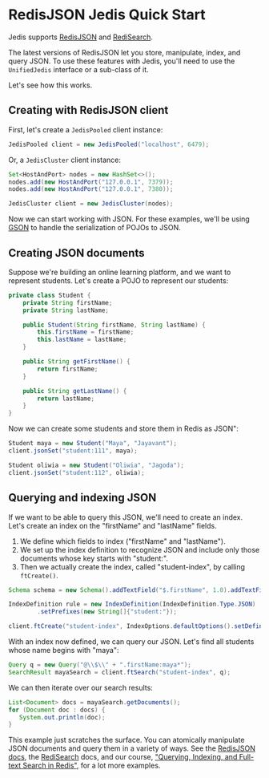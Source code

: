 # RedisJSON Jedis Quick Start

Jedis supports [RedisJSON](https://oss.redis.com/redisjson/) and [RediSearch](https://oss.redis.com/redisearch/).

The latest versions of RedisJSON let you store, manipulate, index, and query JSON.
To use these features with Jedis, you'll need to use the `UnifiedJedis` interface
or a sub-class of it.

Let's see how this works.

## Creating with RedisJSON client

First, let's create a `JedisPooled` client instance:

```java
JedisPooled client = new JedisPooled("localhost", 6479);
```

Or, a `JedisCluster` client instance:

```java
Set<HostAndPort> nodes = new HashSet<>();
nodes.add(new HostAndPort("127.0.0.1", 7379));
nodes.add(new HostAndPort("127.0.0.1", 7380));

JedisCluster client = new JedisCluster(nodes);
```

Now we can start working with JSON. For these examples, we'll be using 
[GSON](https://github.com/google/gson) to handle the serialization of POJOs to JSON.

## Creating JSON documents

Suppose we're building an online learning platform, and we want to represent
students. Let's create a POJO to represent our students:

```java
private class Student {
    private String firstName;
    private String lastName;

    public Student(String firstName, String lastName) {
        this.firstName = firstName;
        this.lastName = lastName;
    }

    public String getFirstName() {
        return firstName;
    }

    public String getLastName() {
        return lastName;
    }
}
```

Now we can create some students and store them in Redis as JSON":

```java
Student maya = new Student("Maya", "Jayavant");
client.jsonSet("student:111", maya);

Student oliwia = new Student("Oliwia", "Jagoda");
client.jsonSet("student:112", oliwia);
```

## Querying and indexing JSON

If we want to be able to query this JSON, we'll need to create an index. Let's
create an index on the "firstName" and "lastName" fields.

1. We define which fields to index ("firstName" and "lastName").
2. We set up the index definition to recognize JSON and include only those documents
whose key starts with "student:".
3. Then we actually create the index, called "student-index", by calling `ftCreate()`.

```java
Schema schema = new Schema().addTextField("$.firstName", 1.0).addTextField("$" + ".lastName", 1.0);

IndexDefinition rule = new IndexDefinition(IndexDefinition.Type.JSON)
        .setPrefixes(new String[]{"student:"});

client.ftCreate("student-index", IndexOptions.defaultOptions().setDefinition(rule), schema);
```

With an index now defined, we can query our JSON. Let's find all students whose
name begins with "maya":

```java
Query q = new Query("@\\$\\" + ".firstName:maya*");
SearchResult mayaSearch = client.ftSearch("student-index", q);
```

We can then iterate over our search results:

```java
List<Document> docs = mayaSearch.getDocuments();
for (Document doc : docs) {
   System.out.println(doc);
}
```

This example just scratches the surface. You can atomically manipulate JSON documents 
and query them in a variety of ways. See the [RedisJSON docs](https://oss.redis.com/redisjson/), 
the [RediSearch](https://oss.redis.com/redisearch/) docs, 
and our course, ["Querying, Indexing, and Full-text Search in Redis"](https://university.redis.com/courses/ru203/), 
for a lot more examples.
